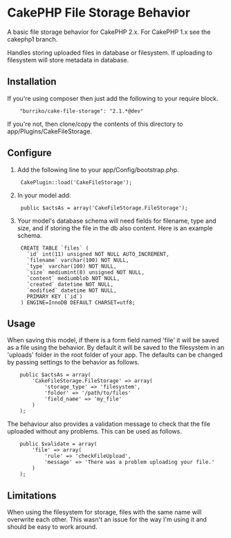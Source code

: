 # CakePHP File Storage Behavior

A basic file storage behavior for CakePHP 2.x. For CakePHP 1.x see the cakephp1 branch.

Handles storing uploaded files in database or filesystem.  If uploading to filesystem will store metadata in database.

## Installation

If you're using composer then just add the following to your require block.

		"burriko/cake-file-storage": "2.1.*@dev"

If you're not, then clone/copy the contents of this directory to app/Plugins/CakeFileStorage.

## Configure

1. Add the following line to your app/Config/bootstrap.php.

		CakePlugin::load('CakeFileStorage');

2. In your model add:

		public $actsAs = array('CakeFileStorage.FileStorage');

3. Your model's database schema will need fields for filename, type and size, and if storing the file in the db also content. Here is an example schema.

		CREATE TABLE `files` (
		  `id` int(11) unsigned NOT NULL AUTO_INCREMENT,
		  `filename` varchar(100) NOT NULL,
		  `type` varchar(100) NOT NULL,
		  `size` mediumint(8) unsigned NOT NULL,
		  `content` mediumblob NOT NULL,
		  `created` datetime NOT NULL,
		  `modified` datetime NOT NULL,
		  PRIMARY KEY (`id`)
		) ENGINE=InnoDB DEFAULT CHARSET=utf8;

## Usage

When saving this model, if there is a form field named 'file' it will be saved as a file using the behavior. By default it will be saved to the filesystem in an 'uploads' folder in the root folder of your app. The defaults can be changed by passing settings to the behavior as follows.

		public $actsAs = array(
			'CakeFileStorage.FileStorage' => array(
				'storage_type' => 'filesystem',
				'folder' => '/path/to/files'
				'field_name' => 'my_file'
			)
		);

The behaviour also provides a validation message to check that the file uploaded without any problems.  This can be used as follows.

		public $validate = array(
			'file' => array(
				'rule' => 'checkFileUpload',
				'message' => 'There was a problem uploading your file.'
			)
		);

## Limitations

When using the filesystem for storage, files with the same name will overwrite each other. This wasn't an issue for the way I'm using it and should be easy to work around.